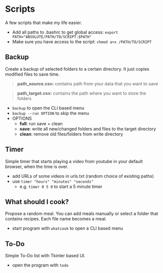 # Scripts
A few scripts that make my life easier.

- Add all paths to .bashrc to get global access: `export PATH="ABSOLUTE/PATH/TO/SCRIPT:$PATH"`
- Make sure you have access to the script: `chmod a+x /PATH/TO/SCRIPT`

## Backup
Create a backup of selected folders to a certain directory.
It just copies modified files to save time.

> **path_source.csv:** contains path from your data that you want to save

> **path_target.csv:** contains the path where you want to store the folders
- `backup` to open the CLI based menu
- `backup --run OPTION` to skip the menu
- OPTIONS
  - **full**: run save + clean
  - **save**: write all new/changed folders and files to the target directory
  - **clean**: remove old files/folders from write directory
## Timer
Simple timer that starts playing a video from youtube in your default browser, when the time is over.

- add URLs of some videos in urls.txt (random choice of existing paths)
- use `timer "hours" "minutes" "seconds"`
  - e.g. `timer 0 5 0` to start a 5 minute timer
  
 ## What should I cook?
 Propose a random meal.
 You can add meals manually or select a folder that contains recipes.
 Each file name becomes a meal.
 
 - start program with `whatcook` to open a CLI based menu
 
 ## To-Do
 Simple To-Do list with Tkinter based UI.
 - open the program with `todo`
